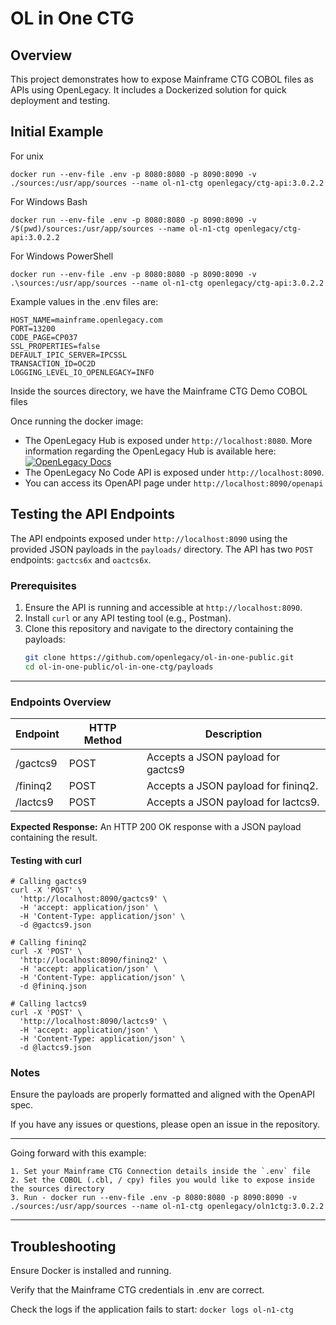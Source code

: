 # OL in One CTG

## Overview
This project demonstrates how to expose Mainframe CTG COBOL files as APIs using OpenLegacy. It includes a Dockerized solution for quick deployment and testing.


## Initial Example

For unix
```
docker run --env-file .env -p 8080:8080 -p 8090:8090 -v ./sources:/usr/app/sources --name ol-n1-ctg openlegacy/ctg-api:3.0.2.2
```
For Windows Bash
```
docker run --env-file .env -p 8080:8080 -p 8090:8090 -v /$(pwd)/sources:/usr/app/sources --name ol-n1-ctg openlegacy/ctg-api:3.0.2.2
```
For Windows PowerShell
```
docker run --env-file .env -p 8080:8080 -p 8090:8090 -v .\sources:/usr/app/sources --name ol-n1-ctg openlegacy/ctg-api:3.0.2.2
```

Example values in the .env files are:
```
HOST_NAME=mainframe.openlegacy.com
PORT=13200
CODE_PAGE=CP037
SSL_PROPERTIES=false
DEFAULT_IPIC_SERVER=IPCSSL
TRANSACTION_ID=OC2D
LOGGING_LEVEL_IO_OPENLEGACY=INFO
```
Inside the sources directory, we have the Mainframe CTG Demo COBOL files
 
Once running the docker image:
* The OpenLegacy Hub is exposed under `http://localhost:8080`. More information regarding the OpenLegacy Hub is available here: [![OpenLegacy Docs](https://img.shields.io/badge/OpenLegacy-Docs-orange.svg)](https://docs.ol-hub.com)
* The OpenLegacy No Code API is exposed under `http://localhost:8090`.
* You can access its OpenAPI page under `http://localhost:8090/openapi`

## Testing the API Endpoints

The API endpoints exposed under `http://localhost:8090` using the provided JSON payloads in the `payloads/` directory. The API has two `POST` endpoints: `gactcs6x` and `oactcs6x`.

### Prerequisites

1. Ensure the API is running and accessible at `http://localhost:8090`.
2. Install `curl` or any API testing tool (e.g., Postman).
3. Clone this repository and navigate to the directory containing the payloads:
   ```bash
   git clone https://github.com/openlegacy/ol-in-one-public.git
   cd ol-in-one-public/ol-in-one-ctg/payloads
   ```
---
### Endpoints Overview

| Endpoint | HTTP Method |	Description |
|---------|-------------|--------------| 
| /gactcs9| POST | Accepts a JSON payload for gactcs9 |
| /fininq2| POST| Accepts a JSON payload for fininq2.|
| /lactcs9| POST| Accepts a JSON payload for lactcs9.|

**Expected Response:** An HTTP 200 OK response with a JSON payload containing the result.

#### Testing with curl 
```
# Calling gactcs9
curl -X 'POST' \
  'http://localhost:8090/gactcs9' \
  -H 'accept: application/json' \
  -H 'Content-Type: application/json' \
  -d @gactcs9.json
  
# Calling fininq2
curl -X 'POST' \
  'http://localhost:8090/fininq2' \
  -H 'accept: application/json' \
  -H 'Content-Type: application/json' \
  -d @fininq.json
  
# Calling lactcs9
curl -X 'POST' \
  'http://localhost:8090/lactcs9' \
  -H 'accept: application/json' \
  -H 'Content-Type: application/json' \
  -d @lactcs9.json
```

### Notes
Ensure the payloads are properly formatted and aligned with the OpenAPI spec.

If you have any issues or questions, please open an issue in the repository.

---
Going forward with this example:
    
    1. Set your Mainframe CTG Connection details inside the `.env` file
    2. Set the COBOL (.cbl, / cpy) files you would like to expose inside the sources directory 
    3. Run - docker run --env-file .env -p 8080:8080 -p 8090:8090 -v ./sources:/usr/app/sources --name ol-n1-ctg openlegacy/oln1ctg:3.0.2.2

---

## Troubleshooting
Ensure Docker is installed and running.

Verify that the Mainframe CTG credentials in .env are correct.

Check the logs if the application fails to start:
`docker logs ol-n1-ctg`
